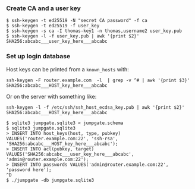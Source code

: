 
### Create CA and a user key

```
$ ssh-keygen -t ed25519 -N "secret CA password" -f ca
$ ssh-keygen -t ed25519 -f user_key
$ ssh-keygen -s ca -I thomas-key1 -n thomas,username2 user_key.pub
$ ssh-keygen -l -f user_key.pub | awk '{print $2}'
SHA256:abcabc___user_key_here___abcabc
```

### Set up login database

Host keys can be printed from a `known_hosts` with:

```
ssh-keygen -F router.example.com  -l  | grep -v ^# | awk '{print $3}'
SHA256:abcabc___HOST_key_here___abcabc
```

Or on the server with something like:

```
ssh-keygen -l -f /etc/ssh/ssh_host_ecdsa_key.pub | awk '{print $2}'
SHA256:abcabc___HOST_key_here___abcabc
```

```
$ sqlite3 jumpgate.sqlite3 < jumpgate.schema
$ sqlite3 jumpgate.sqlite3
> INSERT INTO host_keys(host, type, pubkey) VALUES('router.example.com:22', 'ssh-rsa', 'SHA256:abcabc___HOST_key_here___abcabc');
> INSERT INTO acl(pubkey, target) VALUES('SHA256:abcabc___user_key_here___abcabc', 'admin@router.example.com:22');
> INSERT INTO passwords VALUES('admin@router.example.com:22', 'password here');
^D
$ ./jumpgate -db jumpgate.sqlite3
```
